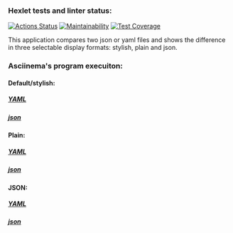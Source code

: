 ### Hexlet tests and linter status:
[![Actions Status](https://github.com/CyberXAndrew/java-project-71/workflows/hexlet-check/badge.svg)](https://github.com/CyberXAndrew/java-project-71/actions)
[![Maintainability](https://api.codeclimate.com/v1/badges/ef8ba98d297869af9a27/maintainability)](https://codeclimate.com/github/CyberXAndrew/java-project-71/maintainability)
[![Test Coverage](https://api.codeclimate.com/v1/badges/ef8ba98d297869af9a27/test_coverage)](https://codeclimate.com/github/CyberXAndrew/java-project-71/test_coverage)

This application compares two json or yaml files and shows the difference in three selectable display formats: stylish, plain and json.

### Asciinema's program execuiton:
#### Default/stylish:
##### [YAML](https://asciinema.org/a/589167)
##### [json](https://asciinema.org/a/589166)
#### Plain:
##### [YAML](https://asciinema.org/a/589192)
##### [json](https://asciinema.org/a/589191)
#### JSON:
##### [YAML](https://asciinema.org/a/589776)
##### [json](https://asciinema.org/a/589775)
